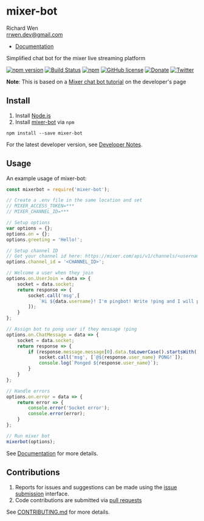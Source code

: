# mixer-bot

Richard Wen  
rrwen.dev@gmail.com  

* [Documentation](https://rrwen.github.io/mixer-bot)

Simplified chat bot for the mixer live streaming platform

[![npm version](https://badge.fury.io/js/mixer-bot.svg)](https://badge.fury.io/js/mixer-bot)
[![Build Status](https://travis-ci.org/rrwen/mixer-bot.svg?branch=master)](https://travis-ci.org/rrwen/mixer-bot)
[![npm](https://img.shields.io/npm/dt/mixer-bot.svg)](https://www.npmjs.com/package/mixer-bot)
[![GitHub license](https://img.shields.io/github/license/rrwen/mixer-bot.svg)](https://github.com/rrwen/mixer-bot/blob/master/LICENSE)
[![Donate](https://img.shields.io/badge/donate-Donarbox-yellow.svg)](https://donorbox.org/rrwen)
[![Twitter](https://img.shields.io/twitter/url/https/github.com/rrwen/mixer-bot.svg?style=social)](https://twitter.com/intent/tweet?text=Simplified%20chat%20for%20the%20mixer%20live%20streaming%20platform:%20https%3A%2F%2Fgithub.com%2Frrwen%2Fmixer-bot%20%23nodejs%20%23npm)  
  
**Note**: This is based on a [Mixer chat bot tutorial](https://dev.mixer.com/guides/chat/chatbot) on the developer's page

## Install

1. Install [Node.js](https://nodejs.org/en/)
2. Install [mixer-bot](https://www.npmjs.com/package/mixer-bot) via `npm`

```
npm install --save mixer-bot
```

For the latest developer version, see [Developer Notes](DEVELOPER.md).

## Usage

An example usage of mixer-bot:

```javascript
const mixerbot = require('mixer-bot');

// Create a .env file in the same location and set
// MIXER_ACCESS_TOKEN=***
// MIXER_CHANNEL_ID=***

// Setup options
var options = {};
options.on = {};
options.greeting = 'Hello!';

// Setup channel ID
// Get your channel id here: https://mixer.com/api/v1/channels/<username>?fields=id
options.channel_id = '<CHANNEL_ID>';

// Welcome a user when they join
options.on.UserJoin = data => {
    socket = data.socket;
    return response => {
        socket.call('msg',[
            `Hi ${data.username}! I'm pingbot! Write !ping and I will pong back!`,
        ]);
    }
};

// Assign bot to pong user if they message !ping
options.on.ChatMessage = data => {
    socket = data.socket;
    return response => {
        if (response.message.message[0].data.toLowerCase().startsWith('!ping')) {
            socket.call('msg', [`@${response.user_name} PONG!`]);
            console.log(`Ponged ${response.user_name}`);
        }
    }
};

// Handle errors
options.on.error = data => {
    return error => {
        console.error('Socket error');
        console.error(error);
    }
};

// Run mixer bot
mixerbot(options);
```

See [Documentation](https://rrwen.github.io/mixer-bot) for more details.


## Contributions

1. Reports for issues and suggestions can be made using the [issue submission](https://github.com/rrwen/mixer-bot/issues) interface.
2. Code contributions are submitted via [pull requests](https://github.com/rrwen/mixer-bot/pulls)

See [CONTRIBUTING.md](CONTRIBUTING.md) for more details.
